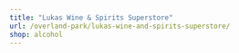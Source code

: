 ```yaml
---
title: "Lukas Wine & Spirits Superstore"
url: /overland-park/lukas-wine-and-spirits-superstore/
shop: alcohol
---
```

